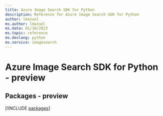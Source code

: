 ```yaml
---
title: Azure Image Search SDK for Python
description: Reference for Azure Image Search SDK for Python
author: lmazuel
ms.author: lmazuel
ms.data: 01/18/2023
ms.topic: reference
ms.devlang: python
ms.service: imagesearch
---
```

# Azure Image Search SDK for Python - preview
## Packages - preview
[!INCLUDE [packages](image-search-index.md)]